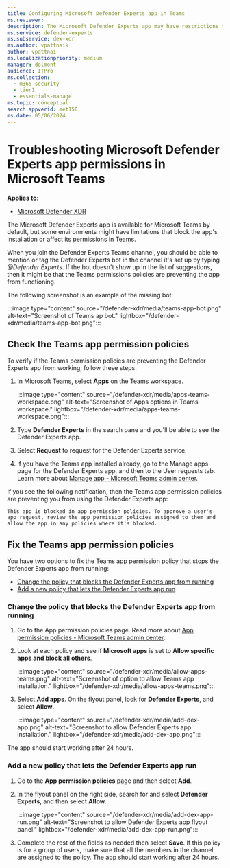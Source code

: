 ```yaml
---
title: Configuring Microsoft Defender Experts app in Teams
ms.reviewer:
description: The Microsoft Defender Experts app may have restrictions that affect its permissions in Teams
ms.service: defender-experts
ms.subservice: dex-xdr
ms.author: vpattnaik
author: vpattnai
ms.localizationpriority: medium
manager: dolmont
audience: ITPro
ms.collection:
  - m365-security
  - tier1
  - essentials-manage
ms.topic: conceptual
search.appverid: met150
ms.date: 05/06/2024
---
```


# Troubleshooting Microsoft Defender Experts app permissions in Microsoft Teams

**Applies to:**

- [Microsoft Defender XDR](microsoft-365-defender.md)

The Microsoft Defender Experts app is available for Microsoft Teams by default, but some environments might have limitations that block the app's installation or affect its permissions in Teams.

When you join the Defender Experts Teams channel, you should be able to mention or tag the Defender Experts bot in the channel it's set up by typing *@Defender Experts*. If the bot doesn't show up in the list of suggestions, then it might be that the Teams permissions policies are preventing the app from functioning.

The following screenshot is an example of the missing bot:

:::image type="content" source="/defender-xdr/media/teams-app-bot.png" alt-text="Screenshot of Teams ap bot." lightbox="/defender-xdr/media/teams-app-bot.png":::

## Check the Teams app permission policies

To verify if the Teams permission policies are preventing the Defender Experts app from working, follow these steps.

1. In Microsoft Teams, select **Apps** on the Teams workspace.

   :::image type="content" source="/defender-xdr/media/apps-teams-workspace.png" alt-text="Screenshot of Apps options in Teams workspace." lightbox="/defender-xdr/media/apps-teams-workspace.png":::

2. Type **Defender Experts** in the search pane and you'll be able to see the Defender Experts app.
3. Select **Request** to request for the Defender Experts service.
4. If you have the Teams app installed already, go to the Manage apps page for the Defender Experts app, and then to the User requests tab. Learn more about [Manage app - Microsoft Teams admin center](/microsoftteams/manage-admin-app).

If you see the following notification, then the Teams app permission policies are preventing you from using the Defender Experts app:

```
This app is blocked in app permission policies. To approve a user's app request, review the app permission policies assigned to them and allow the app in any policies where it's blocked.
```

## Fix the Teams app permission policies

You have two options to fix the Teams app permission policy that stops the Defender Experts app from running:

- [Change the policy that blocks the Defender Experts app from running](#change-the-policy-that-blocks-the-defender-experts-app-from-running)
- [Add a new policy that lets the Defender Experts app run](#add-a-new-policy-that-lets-the-defender-experts-app-run)

### Change the policy that blocks the Defender Experts app from running

1. Go to the App permission policies page. Read more about [App permission policies - Microsoft Teams admin center](/microsoftteams/manage-admin-app).
2. Look at each policy and see if **Microsoft apps** is set to **Allow specific apps and block all others**.

   :::image type="content" source="/defender-xdr/media/allow-apps-teams.png" alt-text="Screenshot of option to allow Teams app installation." lightbox="/defender-xdr/media/allow-apps-teams.png":::

3. Select **Add apps**. On the flyout panel, look for **Defender Experts**, and select **Allow**.

   :::image type="content" source="/defender-xdr/media/add-dex-app.png" alt-text="Screenshot to allow Defender Experts app installation." lightbox="/defender-xdr/media/add-dex-app.png":::

The app should start working after 24 hours.

### Add a new policy that lets the Defender Experts app run

1. Go to the **App permission policies** page and then select **Add**.
2. In the flyout panel on the right side, search for and select **Defender Experts**, and then select **Allow**.

   :::image type="content" source="/defender-xdr/media/add-dex-app-run.png" alt-text="Screenshot to allow Defender Experts app flyout panel." lightbox="/defender-xdr/media/add-dex-app-run.png":::

3. Complete the rest of the fields as needed then select **Save**. If this policy is for a group of users, make sure that all the members in the channel are assigned to the policy. The app should start working after 24 hours.

